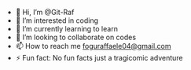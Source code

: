 - 👋 Hi, I’m @Git-Raf
- 👀 I’m interested in coding
- 🌱 I’m currently learning to learn
- 💞️ I’m looking to collaborate on codes
- 📫 How to reach me foguraffaele04@gmail.com
- ⚡ Fun fact: No fun facts just a tragicomic adventure

<!---
Git-Raf/Git-Raf is a ✨ special ✨ repository because its `README.md` (this file) appears on your GitHub profile.
You can click the Preview link to take a look at your changes.
--->
